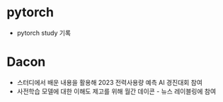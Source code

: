 # pytorch

- pytorch study 기록

# Dacon
- 스터디에서 배운 내용을 활용해 2023 전력사용량 예측 AI 경진대회 참여
- 사전학습 모델에 대한 이해도 제고를 위해 월간 데이콘 - 뉴스 레이블링에 참여
